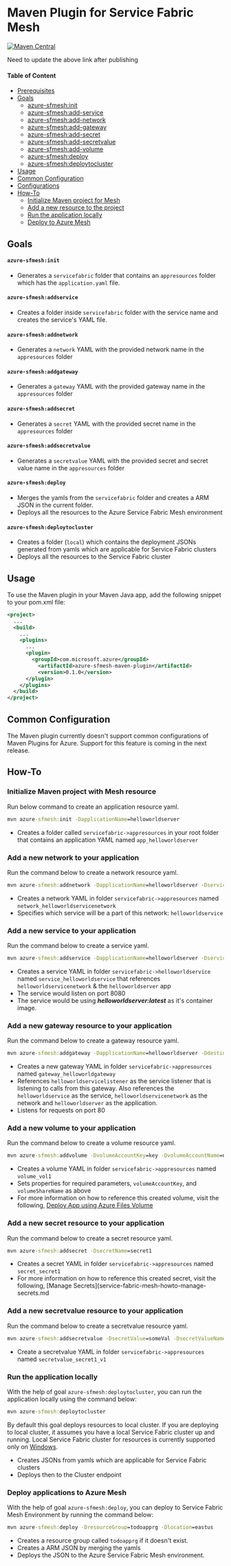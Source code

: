 # Maven Plugin for Service Fabric Mesh

[![Maven Central](https://img.shields.io/maven-central/v/com.microsoft.azure/azure-sfmesh-maven-plugin.svg)]()

Need to update the above link after publishing

#### Table of Content
  - [Prerequisites](#prerequisites)
  - [Goals](#goals)
      - [azure-sfmesh:init](#azure-sfmeshinit)
      - [azure-sfmesh:add-service](#azure-sfmeshaddservice)
      - [azure-sfmesh:add-network](#azure-sfmeshaddnetwork)
      - [azure-sfmesh:add-gateway](#azure-sfmeshaddgateway)
      - [azure-sfmesh:add-secret](#azure-sfmeshaddsecret)
      - [azure-sfmesh:add-secretvalue](#azure-sfmeshaddsecretvalue)
      - [azure-sfmesh:add-volume](#azure-sfmeshaddvolume)
      - [azure-sfmesh:deploy](#azure-sfmeshdeploy)
      - [azure-sfmesh:deploytocluster](#azure-sfmesh:deploytocluster) 
  - [Usage](#usage)
  - [Common Configuration](#common-configuration)
  - [Configurations](#configurations)
  - [How-To](#how-to)
    - [Initialize Maven project for Mesh](#init-azure-sfmesh)
    - [Add a new resource to the project](#add-new-resource-to-current-project)
    - [Run the application locally](#run-application-locally)
    - [Deploy to Azure Mesh](#deploy-to-azure-mesh)

## Goals

#### `azure-sfmesh:init`
- Generates a `servicefabric` folder that contains an `appresources` folder which has the `application.yaml` file. 

#### `azure-sfmesh:addservice`
- Creates a folder inside `servicefabric` folder with the service name and creates the service's YAML file. 

#### `azure-sfmesh:addnetwork`
- Generates a `network` YAML with the provided network name in the `appresources` folder 

#### `azure-sfmesh:addgateway`
- Generates a `gateway` YAML with the provided gateway name in the `appresources` folder 

#### `azure-sfmesh:addsecret`
- Generates a `secret` YAML with the provided secret name in the `appresources` folder 

#### `azure-sfmesh:addsecretvalue`
- Generates a `secretvalue` YAML with the provided secret and secret value name in the `appresources` folder 

#### `azure-sfmesh:deploy`
- Merges the yamls from the `servicefabric` folder and creates a ARM JSON in the current folder.
- Deploys all the resources to the Azure Service Fabric Mesh environment 

#### `azure-sfmesh:deploytocluster`
- Creates a folder (`local`) which contains the deployment JSONs generated from yamls which are applicable for Service Fabric clusters
- Deploys all the resources to the Service Fabric cluster
 

## Usage

To use the Maven plugin in your Maven Java app, add the following snippet to your pom.xml file:

```XML
<project>
  ...
  <build>
    ...
    <plugins>
      ...
      <plugin>
        <groupId>com.microsoft.azure</groupId>
          <artifactId>azure-sfmesh-maven-plugin</artifactId>
          <version>0.1.0</version>
      </plugin>
    </plugins>
  </build>
</project>
```

## Common Configuration

The Maven plugin currently doesn't support common configurations of Maven Plugins for Azure. Support for this feature is coming in the next release. 

## How-To

### Initialize Maven project with Mesh resource
Run below command to create an application resource yaml.

```cmd
mvn azure-sfmesh:init -DapplicationName=helloworldserver
```

- Creates a folder called `servicefabric->appresources` in your root folder that contains an application YAML named `app_helloworldserver`

### Add a new network to your application 
Run the command below to create a network resource yaml. 

```cmd
mvn azure-sfmesh:addnetwork -DapplicationName=helloworldserver -DserviceName=helloworldservice -DnetworkName=helloworldservicenetwork -DnetworkAddressPrefix=10.0.0.4/22
```

- Creates a network YAML in folder `servicefabric->appresources` named `network_helloworldservicenetwork`
- Specifies which service will be a part of this network: `helloworldservice`

### Add a new service to your application 
Run the command below to create a service yaml. 

```cmd
mvn azure-sfmesh:addservice -DapplicationName=helloworldserver -DserviceName=helloworldservice -DimageName=helloworldserver:latest -DlistenerPort=8080 -DnetworkRef=helloworldservicenetwork
```

- Creates a service YAML in folder `servicefabric->helloworldservice` named `service_helloworldservice` that references `helloworldservicenetwork` & the `helloworldserver` app
- The service would listen on port 8080
- The service would be using ***helloworldserver:latest*** as it's container image.

### Add a new gateway resource to your application 
Run the command below to create a gateway resource yaml. 

```cmd
mvn azure-sfmesh:addgateway -DapplicationName=helloworldserver -DdestinationNetwork=helloworldservicenetwork -DgatewayName=helloworldgateway -DlistenerName=helloworldserviceListener -DserviceName=helloworldservice -DsourceNetwork=open -DtcpPort=80
```

- Creates a new gateway YAML in folder `servicefabric->appresources` named `gateway_helloworldgateway`
- References `helloworldservicelistener` as the service listener that is listening to calls from this gateway. Also references the `helloworldservice` as the service, `helloworldservicenetwork` as the network and `helloworldserver` as the application. 
- Listens for requests on port 80

### Add a new volume to your application 
Run the command below to create a volume resource yaml. 

```cmd
mvn azure-sfmesh:addvolume -DvolumeAccountKey=key -DvolumeAccountName=name -DvolumeName=vol1 -DvolumeShareName=share
```

- Creates a volume YAML in folder `servicefabric->appresources` named `volume_vol1`
- Sets properties for required parameters, `volumeAccountKey`, and `volumeShareName` as above
- For more information on how to reference this created volume, visit the following, [Deploy App using Azure Files Volume](service-fabric-mesh-howto-deploy-app-azurefiles-volume.md)

### Add a new secret resource to your application  
Run the command below to create a secret resource yaml. 

```cmd
mvn azure-sfmesh:addsecret -DsecretName=secret1
```

- Creates a secret YAML in folder `servicefabric->appresources` named `secret_secret1`
- For more information on how to reference this created secret, visit the following, [Manage Secrets](service-fabric-mesh-howto-manage-secrets.md

### Add a new secretvalue resource to your application  
Run the command below to create a secretvalue resource yaml. 

```cmd
mvn azure-sfmesh:addsecretvalue -DsecretValue=someVal -DsecretValueName=secret1/v1
```

- Create a secretvalue YAML in folder `servicefabric->appresources` named `secretvalue_secret1_v1`

### Run the application locally 

With the help of goal `azure-sfmesh:deploytocluster`, you can run the application locally using the command below:

```cmd
mvn azure-sfmesh:deploytocluster
```

By default this goal deploys resources to local cluster. If you are deploying to local cluster, it assumes you have a local Service Fabric cluster up and running. Local Service Fabric cluster for resources is currently supported only on [Windows](service-fabric-mesh-howto-setup-developer-environment-sdk).

- Creates JSONs from yamls which are applicable for Service Fabric clusters
- Deploys then to the Cluster endpoint

### Deploy applications to Azure Mesh 

With the help of goal `azure-sfmesh:deploy`, you can deploy to Service Fabric Mesh Environment by running the command below:

```cmd
mvn azure-sfmesh:deploy -DresourceGroup=todoapprg -Dlocation=eastus
```

- Creates a resource group called `todoapprg` if it doesn't exist.
- Creates a ARM JSON by merging the yamls 
- Deploys the JSON to the Azure Service Fabric Mesh environment.